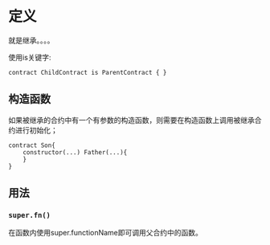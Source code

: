 # 定义
就是继承。。。。

使用is关键字:
```sol
contract ChildContract is ParentContract { }
```


## 构造函数
如果被继承的合约中有一个有参数的构造函数，则需要在构造函数上调用被继承合约进行初始化；
```sol
contract Son{
	constructor(...) Father(...){
	}
}
```
## 用法

### `super.fn()`
在函数内使用super.functionName即可调用父合约中的函数。
